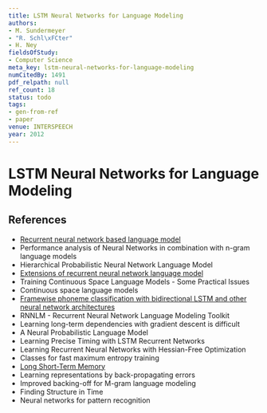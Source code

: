 ```yaml
---
title: LSTM Neural Networks for Language Modeling
authors:
- M. Sundermeyer
- "R. Schl\xFCter"
- H. Ney
fieldsOfStudy:
- Computer Science
meta_key: lstm-neural-networks-for-language-modeling
numCitedBy: 1491
pdf_relpath: null
ref_count: 18
status: todo
tags:
- gen-from-ref
- paper
venue: INTERSPEECH
year: 2012
---
```


# LSTM Neural Networks for Language Modeling

## References

- [Recurrent neural network based language model](./recurrent-neural-network-based-language-model.md)
- Performance analysis of Neural Networks in combination with n-gram language models
- Hierarchical Probabilistic Neural Network Language Model
- [Extensions of recurrent neural network language model](./extensions-of-recurrent-neural-network-language-model.md)
- Training Continuous Space Language Models - Some Practical Issues
- Continuous space language models
- [Framewise phoneme classification with bidirectional LSTM and other neural network architectures](./framewise-phoneme-classification-with-bidirectional-lstm-and-other-neural-network-architectures.md)
- RNNLM - Recurrent Neural Network Language Modeling Toolkit
- Learning long-term dependencies with gradient descent is difficult
- A Neural Probabilistic Language Model
- Learning Precise Timing with LSTM Recurrent Networks
- Learning Recurrent Neural Networks with Hessian-Free Optimization
- Classes for fast maximum entropy training
- [Long Short-Term Memory](./long-short-term-memory.md)
- Learning representations by back-propagating errors
- Improved backing-off for M-gram language modeling
- Finding Structure in Time
- Neural networks for pattern recognition
